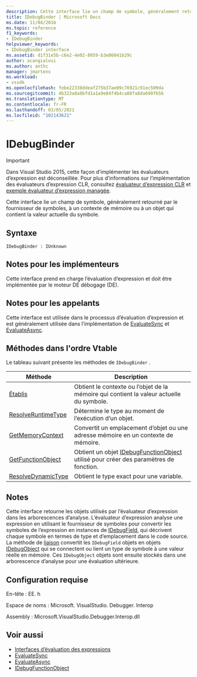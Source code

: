 ```yaml
---
description: Cette interface lie un champ de symbole, généralement retourné par le fournisseur de symboles, à un contexte de mémoire ou à un objet qui contient la valeur actuelle du symbole.
title: IDebugBinder | Microsoft Docs
ms.date: 11/04/2016
ms.topic: reference
f1_keywords:
- IDebugBinder
helpviewer_keywords:
- IDebugBinder interface
ms.assetid: d1f31e5b-c6e2-4e02-8959-b3e86041b29c
author: acangialosi
ms.author: anthc
manager: jmartens
ms.workload:
- vssdk
ms.openlocfilehash: febe22338ddeaf275b37ae09c76921c91ec509da
ms.sourcegitcommit: 4b323a8a8bfd1a1a9e84f4b4ca88fa8da690f656
ms.translationtype: MT
ms.contentlocale: fr-FR
ms.lasthandoff: 03/05/2021
ms.locfileid: "102143621"
---
```

# <a name="idebugbinder"></a>IDebugBinder
> [!IMPORTANT]
> Dans Visual Studio 2015, cette façon d’implémenter les évaluateurs d’expression est déconseillée. Pour plus d’informations sur l’implémentation des évaluateurs d’expression CLR, consultez [évaluateur d’expression CLR](https://github.com/Microsoft/ConcordExtensibilitySamples/wiki/CLR-Expression-Evaluators) et [exemple évaluateur d’expression managée](https://github.com/Microsoft/ConcordExtensibilitySamples/wiki/Managed-Expression-Evaluator-Sample).

 Cette interface lie un champ de symbole, généralement retourné par le fournisseur de symboles, à un contexte de mémoire ou à un objet qui contient la valeur actuelle du symbole.

## <a name="syntax"></a>Syntaxe

```
IDebugBinder : IUnknown
```

## <a name="notes-for-implementers"></a>Notes pour les implémenteurs
 Cette interface prend en charge l’évaluation d’expression et doit être implémentée par le moteur DE débogage (DE).

## <a name="notes-for-callers"></a>Notes pour les appelants
 Cette interface est utilisée dans le processus d’évaluation d’expression et est généralement utilisée dans l’implémentation de [EvaluateSync](../../../extensibility/debugger/reference/idebugexpression2-evaluatesync.md) et [EvaluateAsync](../../../extensibility/debugger/reference/idebugexpression2-evaluateasync.md).

## <a name="methods-in-vtable-order"></a>Méthodes dans l'ordre Vtable
 Le tableau suivant présente les méthodes de `IDebugBinder` .

|Méthode|Description|
|------------|-----------------|
|[Établis](../../../extensibility/debugger/reference/idebugbinder-bind.md)|Obtient le contexte ou l’objet de la mémoire qui contient la valeur actuelle du symbole.|
|[ResolveRuntimeType](../../../extensibility/debugger/reference/idebugbinder-resolveruntimetype.md)|Détermine le type au moment de l’exécution d’un objet.|
|[GetMemoryContext](../../../extensibility/debugger/reference/idebugbinder-getmemorycontext.md)|Convertit un emplacement d’objet ou une adresse mémoire en un contexte de mémoire.|
|[GetFunctionObject](../../../extensibility/debugger/reference/idebugbinder-getfunctionobject.md)|Obtient un objet [IDebugFunctionObject](../../../extensibility/debugger/reference/idebugfunctionobject.md) utilisé pour créer des paramètres de fonction.|
|[ResolveDynamicType](../../../extensibility/debugger/reference/idebugbinder-resolvedynamictype.md)|Obtient le type exact pour une variable.|

## <a name="remarks"></a>Notes
 Cette interface retourne les objets utilisés par l’évaluateur d’expression dans les arborescences d’analyse. L’évaluateur d’expression analyse une expression en utilisant le fournisseur de symboles pour convertir les symboles de l’expression en instances de [IDebugField](../../../extensibility/debugger/reference/idebugfield.md), qui décrivent chaque symbole en termes de type et d’emplacement dans le code source. La méthode de [liaison](../../../extensibility/debugger/reference/idebugbinder-bind.md) convertit les `IDebugField` objets en objets [IDebugObject](../../../extensibility/debugger/reference/idebugobject.md) qui se connectent ou lient un type de symbole à une valeur réelle en mémoire. Ces `IDebugObject` objets sont ensuite stockés dans une arborescence d’analyse pour une évaluation ultérieure.

## <a name="requirements"></a>Configuration requise
 En-tête : EE. h

 Espace de noms : Microsoft. VisualStudio. Debugger. Interop

 Assembly : Microsoft.VisualStudio.Debugger.Interop.dll

## <a name="see-also"></a>Voir aussi
- [Interfaces d’évaluation des expressions](../../../extensibility/debugger/reference/expression-evaluation-interfaces.md)
- [EvaluateSync](../../../extensibility/debugger/reference/idebugexpression2-evaluatesync.md)
- [EvaluateAsync](../../../extensibility/debugger/reference/idebugexpression2-evaluateasync.md)
- [IDebugFunctionObject](../../../extensibility/debugger/reference/idebugfunctionobject.md)
